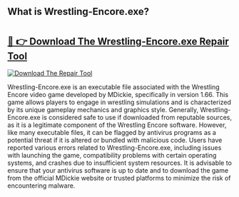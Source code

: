 ## What is Wrestling-Encore.exe? 

# <h2><a href="https://exedetect.com/download.php?Wrestling-Encore.exe">🔗 👉 Download The Wrestling-Encore.exe Repair Tool</a></h2>

[![Download The Repair Tool](https://exedetect.com/download-button.jpg)](https://exedetect.com/download.php?Wrestling-Encore.exe)

Wrestling-Encore.exe is an executable file associated with the Wrestling Encore video game developed by MDickie, specifically in version 1.66. This game allows players to engage in wrestling simulations and is characterized by its unique gameplay mechanics and graphics style. Generally, Wrestling-Encore.exe is considered safe to use if downloaded from reputable sources, as it is a legitimate component of the Wrestling Encore software. However, like many executable files, it can be flagged by antivirus programs as a potential threat if it is altered or bundled with malicious code. Users have reported various errors related to Wrestling-Encore.exe, including issues with launching the game, compatibility problems with certain operating systems, and crashes due to insufficient system resources. It is advisable to ensure that your antivirus software is up to date and to download the game from the official MDickie website or trusted platforms to minimize the risk of encountering malware.